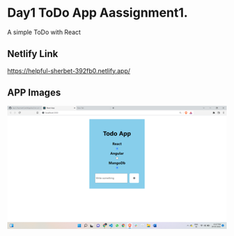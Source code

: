 # Day1 ToDo  App Aassignment1.

A simple ToDo with React

## Netlify Link

https://helpful-sherbet-392fb0.netlify.app/
## APP Images
![](images/2022-05-29.png)
